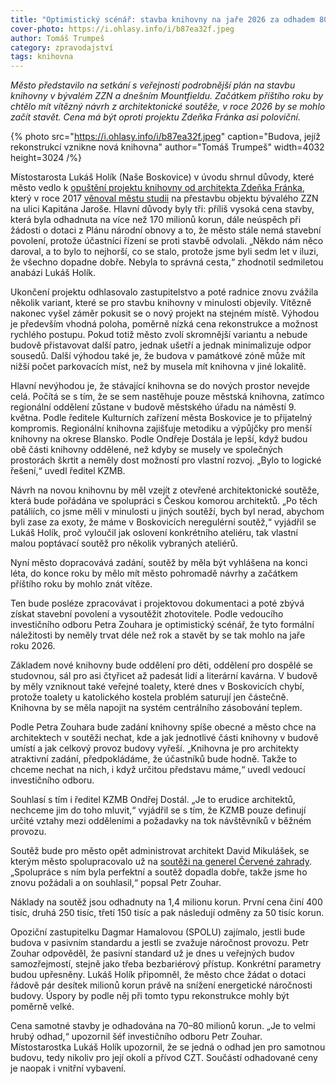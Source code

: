 ```yaml
---
title: "Optimistický scénář: stavba knihovny na jaře 2026 za odhadem 80 milionů"
cover-photo: https://i.ohlasy.info/i/b87ea32f.jpeg
author: Tomáš Trumpeš
category: zpravodajství
tags: knihovna
---
```


*Město představilo na setkání s veřejností podrobnější plán na stavbu knihovny v bývalém ZZN a dnešním Mountfieldu. Začátkem příštího roku by chtělo mít vítězný návrh z architektonické soutěže, v roce 2026 by se mohlo začít stavět. Cena má být oproti projektu Zdeňka Fránka asi poloviční.*

{% photo src="https://i.ohlasy.info/i/b87ea32f.jpeg" caption="Budova, jejíž rekonstrukcí vznikne nová knihovna" author="Tomáš Trumpeš" width=4032 height=3024 /%}

Místostarosta Lukáš Holík (Naše Boskovice) v úvodu shrnul důvody, které město vedlo k [opuštění projektu knihovny od architekta Zdeňka Fránka](https://ohlasy.info/clanky/2024/04/knihovna-zzn.html), který v roce 2017 [věnoval městu studii](https://ohlasy.info/clanky/2017/03/knihovna-zzn.html) na přestavbu objektu bývalého ZZN na ulici Kapitána Jaroše. Hlavní důvody byly tři: příliš vysoká cena stavby, která byla odhadnuta na více než 170 milionů korun, dále neúspěch při žádosti o dotaci z Plánu národní obnovy a to, že město stále nemá stavební povolení, protože účastníci řízení se proti stavbě odvolali. „Někdo nám něco daroval, a to bylo to nejhorší, co se stalo, protože jsme byli sedm let v iluzi, že všechno dopadne dobře. Nebyla to správná cesta,“ zhodnotil sedmiletou anabázi Lukáš Holík.

Ukončení projektu odhlasovalo zastupitelstvo a poté radnice znovu zvážila několik variant, které se pro stavbu knihovny v minulosti objevily. Vítězně nakonec vyšel záměr pokusit se o nový projekt na stejném místě. Výhodou je především vhodná poloha, poměrně nízká cena rekonstrukce a možnost rychlého postupu. Pokud totiž město zvolí skromnější variantu a nebude budově přistavovat další patro, jednak ušetří a jednak minimalizuje odpor sousedů. Další výhodou také je, že budova v památkové zóně může mít nižší počet parkovacích míst, než by musela mít knihovna v jiné lokalitě.

Hlavní nevýhodou je, že stávající knihovna se do nových prostor nevejde celá. Počítá se s tím, že se sem nastěhuje pouze městská knihovna, zatímco regionální oddělení zůstane v budově městského úřadu na náměstí 9. května. Podle ředitele Kulturních zařízení města Boskovice je to přijatelný kompromis. Regionální knihovna zajišťuje metodiku a výpůjčky pro menší knihovny na okrese Blansko. Podle Ondřeje Dostála je lepší, když budou obě části knihovny oddělené, než kdyby se musely ve společných prostorách škrtit a neměly dost možností pro vlastní rozvoj. „Bylo to logické řešení,“ uvedl ředitel KZMB.

Návrh na novou knihovnu by měl vzejít z otevřené architektonické soutěže, která bude pořádána ve spolupráci s Českou komorou architektů. „Po těch patáliích, co jsme měli v minulosti u jiných soutěží, bych byl nerad, abychom byli zase za exoty, že máme v Boskovicích neregulérní soutěž,“ vyjádřil se Lukáš Holík, proč vyloučil jak oslovení konkrétního ateliéru, tak vlastní malou poptávací soutěž pro několik vybraných ateliérů.

Nyní město dopracovává zadání, soutěž by měla být vyhlášena na konci léta, do konce roku by mělo mít město pohromadě návrhy a začátkem příštího roku by mohlo znát vítěze.

Ten bude posléze zpracovávat i projektovou dokumentaci a poté zbývá získat stavební povolení a vysoutěžit zhotovitele. Podle vedoucího investičního odboru Petra Zouhara je optimistický scénář, že tyto formální náležitosti by neměly trvat déle než rok a stavět by se tak mohlo na jaře roku 2026.

Základem nové knihovny bude oddělení pro děti, oddělení pro dospělé se studovnou, sál pro asi čtyřicet až padesát lidí a literární kavárna. V budově by měly vzniknout také veřejné toalety, které dnes v Boskovicích chybí, protože toalety u katolického kostela problém saturují jen částečně. Knihovna by se měla napojit na systém centrálního zásobování teplem.

Podle Petra Zouhara bude zadání knihovny spíše obecné a město chce na architektech v soutěži nechat, kde a jak jednotlivé části knihovny v budově umístí a jak celkový provoz budovy vyřeší. „Knihovna je pro architekty atraktivní zadání, předpokládáme, že účastníků bude hodně. Takže to chceme nechat na nich, i když určitou představu máme,“ uvedl vedoucí investičního odboru.

Souhlasí s tím i ředitel KZMB Ondřej Dostál. „Je to erudice architektů, nechceme jim do toho mluvit,“ vyjádřil se s tím, že KZMB pouze definují určité vztahy mezi odděleními a požadavky na tok návštěvníků v běžném provozu.

Soutěž bude pro město opět administrovat architekt David Mikulášek, se kterým město spolupracovalo už na [soutěži na generel Červené zahrady](https://ohlasy.info/clanky/2023/12/cervenka-vitez.html). „Spolupráce s ním byla perfektní a soutěž dopadla dobře, takže jsme ho znovu požádali a on souhlasil,“ popsal Petr Zouhar.

Náklady na soutěž jsou odhadnuty na 1,4 milionu korun. První cena činí 400 tisíc, druhá 250 tisíc, třetí 150 tisíc a pak následují odměny za 50 tisíc korun.

Opoziční zastupitelku Dagmar Hamalovou (SPOLU) zajímalo, jestli bude budova v pasivním standardu a jestli se zvažuje náročnost provozu. Petr Zouhar odpověděl, že pasivní standard už je dnes u veřejných budov samozřejmostí, stejně jako třeba bezbariérový přístup. Konkrétní parametry budou upřesněny. Lukáš Holík připomněl, že město chce žádat o dotaci řádově pár desítek milionů korun právě na snížení energetické náročnosti budovy. Úspory by podle něj při tomto typu rekonstrukce mohly být poměrně velké.

Cena samotné stavby je odhadována na 70–80 milionů korun. „Je to velmi hrubý odhad,“ upozornil šéf investičního odboru Petr Zouhar. Místostarostka Lukáš Holík upozornil, že se jedná o odhad jen pro samotnou budovu, tedy nikoliv pro její okolí a přívod CZT. Součástí odhadované ceny je naopak i vnitřní vybavení.